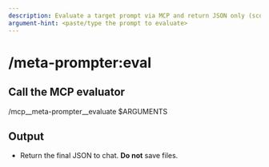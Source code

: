 ```yaml
---
description: Evaluate a target prompt via MCP and return JSON only (scores, strengths, improvements, rewrite, questions).
argument-hint: <paste/type the prompt to evaluate>
---
```


# /meta-prompter:eval

## Call the MCP evaluator
/mcp__meta-prompter__evaluate $ARGUMENTS

## Output
- Return the final JSON to chat. **Do not** save files.